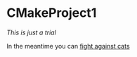 # CMakeProject1

*This is just a trial*

In the meantime you can [fight against cats](https://www.youtube.com/watch?v=jr_ph3n10GA&t=31s&ab_channel=Nocoldiz)
